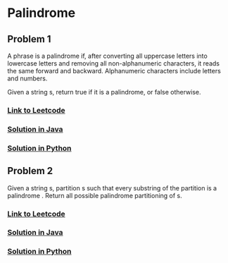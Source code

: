 # Palindrome

## Problem 1

A phrase is a palindrome if, after converting all uppercase letters into lowercase letters and removing all non-alphanumeric characters, it reads the same forward and backward. Alphanumeric characters include letters and numbers.

Given a string s, return true if it is a palindrome, or false otherwise.

### [Link to Leetcode](https://leetcode.com/problems/valid-palindrome/)
### [Solution in Java](Solution.java#L5)
### [Solution in Python](solution.py#L3)

## Problem 2

Given a string s, partition s such that every substring of the partition is a palindrome . Return all possible palindrome partitioning of s.


### [Link to Leetcode](https://leetcode.com/problems/valid-palindrome/)
### [Solution in Java](Solution.java#L24)
### [Solution in Python](solution.py#L21)

